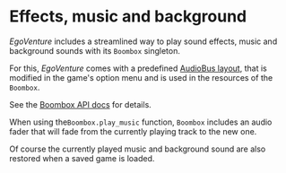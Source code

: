 # Effects, music and background

*EgoVenture* includes a streamlined way to play sound effects, music and background sounds with its `Boombox` singleton.

For this, *EgoVenture* comes with a predefined [AudioBus layout](https://docs.godotengine.org/en/stable/tutorials/audio/audio_buses.html), that is modified in the game's option menu and is used in the resources of the `Boombox`.

See the [Boombox API docs](api/boombox.gd.md) for details.

When using  the`Boombox.play_music` function,  `Boombox` includes an audio fader that will fade from the currently playing track to the new one.

Of course the currently played music and background sound are also restored when a saved game is loaded.
